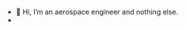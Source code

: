 - 👋 Hi, I’m an aerospace engineer and nothing else. 
- 

<!---
sqanei/sqanei is a ✨ special ✨ repository because its `README.md` (this file) appears on your GitHub profile.
You can click the Preview link to take a look at your changes.
--->
